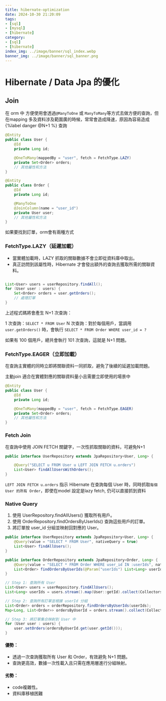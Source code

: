 ```yaml
---
title: hibernate-optimization
date: 2024-10-30 21:20:09
tags:
- [sql]
- [mysql]
- [hibernate]
category:
- [sql]
- [hibernate]
index_img: ../image/banner/sql_index.webp
banner_img: ../image/banner/sql_banner.png
---
```

# Hibernate / Data Jpa 的優化

## Join 

在 orm 中 方便使用會透過`@ManyToOne` 或 `ManyToMany`等方式去做方便的查詢，但在mapping 多及資料涉及範圍廣的時候，常常會造成降速，原因為容易造成{%label danger @N+1 %} 查詢

```java
@Entity
public class User {
    @Id
    private Long id;

    @OneToMany(mappedBy = "user", fetch = FetchType.LAZY)
    private Set<Order> orders;
    // 其他屬性和方法
}

@Entity
public class Order {
    @Id
    private Long id;

    @ManyToOne
    @JoinColumn(name = "user_id")
    private User user;
    // 其他屬性和方法
}

```

如果要找到訂單，orm會有兩種方式

### FetchType.LAZY（延遲加載）


- 當實體加載時，LAZY 抓取的關聯數據不會立即從資料庫中取出。
- 真正訪問到該屬性時，Hibernate 才會發出額外的查詢去獲取所需的關聯資料。

```java

List<User> users = userRepository.findAll();
for (User user : users) {
    Set<Order> orders = user.getOrders();
    // 處理訂單
}
```
上述程式碼將會產生 N+1 次查詢：

1 次查詢：`SELECT * FROM User` 
N 次查詢：對於每個用戶，當調用 `user.getOrders()` 時，會執行 `SELECT * FROM Order WHERE user_id = ?`

如果有 100 個用戶，總共會執行 101 次查詢，這就是 N+1 問題。

### FetchType.EAGER（立即加載）

在查詢主實體的同時立即將關聯資料一同抓取，避免了後續的延遲加載問題。

主動join 適合在實體對應的關聯資料量小且需要立即使用的場景中

```java
@Entity
public class User {
    @Id
    private Long id;

    @OneToMany(mappedBy = "user", fetch = FetchType.EAGER)
    private Set<Order> orders;
    // 其他屬性和方法
}

```

### Fetch Join

在查詢中使用 JOIN FETCH 關鍵字，一次性抓取關聯的資料，可避免N+1

```java
public interface UserRepository extends JpaRepository<User, Long> {

    @Query("SELECT u FROM User u LEFT JOIN FETCH u.orders")
    List<User> findAllUsersWithOrders();
}
```

`LEFT JOIN FETCH u.orders` 指示 Hibernate 在查詢每個 User 時，同時抓取`每個 User 的所有 Order`，即使在model 設定是lazy fetch, 仍可以直接抓到資料

### Native Query 

1. 使用 UserRepository.findAllUsers() 獲取所有用戶。
2. 使用 OrderRepository.findOrdersByUserIds() 查詢這些用戶的訂單。
3. 將訂單按 user_id 分組並映射回對應的 User。

```java
public interface UserRepository extends JpaRepository<User, Long> {
    @Query(value = "SELECT * FROM User", nativeQuery = true)
    List<User> findAllUsers();
}
```

```java
public interface OrderRepository extends JpaRepository<Order, Long> {
    @Query(value = "SELECT * FROM Order WHERE user_id IN :userIds", nativeQuery = true)
    List<Order> findOrdersByUserIds(@Param("userIds") List<Long> userIds);
}

```

```java
// Step 1: 查詢所有 User
List<User> users = userRepository.findAllUsers();
List<Long> userIds = users.stream().map(User::getId).collect(Collectors.toList());

// Step 2: 查詢所有訂單並根據 userId 分組
List<Order> orders = orderRepository.findOrdersByUserIds(userIds);
Map<Long, List<Order>> ordersByUserId = orders.stream().collect(Collectors.groupingBy(order -> order.getUser().getId()));

// Step 3: 將訂單集合映射到 User 中
for (User user : users) {
    user.setOrders(ordersByUserId.get(user.getId()));
}

```

#### 優勢：

- 透過一次查詢獲取所有 User 和 Order，有效避免 N+1 問題。
- 查詢更高效，數據一次性載入且只需在應用層進行分組映射。
#### 劣勢：

- code複雜性。
- 資料庫移植困難